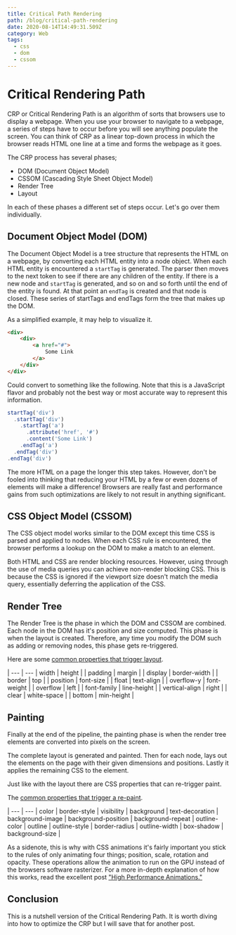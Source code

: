 ```yaml
---
title: Critical Path Rendering
path: /blog/critical-path-rendering
date: 2020-08-14T14:49:31.509Z
category: Web
tags:
  - css
  - dom
  - cssom
---
```

# Critical Rendering Path

CRP or Critical Rendering Path is an algorithm of sorts that browsers use to display a webpage. When you use your browser to navigate to a webpage, a series of steps have to occur before you will see anything populate the screen. You can think of CRP as a linear top-down process in which the browser reads HTML one line at a time and forms the webpage as it goes.

The CRP process has several phases;

* DOM (Document Object Model)
* CSSOM (Cascading Style Sheet Object Model)
* Render Tree 
* Layout

In each of these phases a different set of steps occur. Let's go over them individually.

## Document Object Model (DOM)

The Document Object Model is a tree structure that represents the HTML on a webpage, by converting each HTML entity into a node object. When each HTML entity is encountered a `startTag` is generated. The parser then moves to the next token to see if there are any children of the entity. If there is a new node and `startTag` is generated, and so on and so forth until the end of the entity is found. At that point an `endTag` is created and that node is closed. These series of startTags and endTags form the tree that makes up the DOM.

As a simplified example, it may help to visualize it.

```html
<div>
    <div>
        <a href="#">
            Some Link
        </a>
    </div>
</div>
```

Could convert to something like the following. Note that this is a JavaScript flavor and probably not the best way or most accurate way to represent this information.

```javascript
startTag('div')
  .startTag('div')
    .startTag('a')
      .attribute('href', '#')
      .content('Some Link')
    .endTag('a')
  .endTag('div')
.endTag('div')
```

The more HTML on a page the longer this step takes. However, don't be fooled into thinking that reducing your HTML by a few or even dozens of elements will make a difference! Browsers are really fast and performance gains from such optimizations are likely to not result in anything significant.

## CSS Object Model (CSSOM)

The CSS object model works similar to the DOM except this time CSS is parsed and applied to nodes. When each CSS rule is encountered, the browser performs a lookup on the DOM to make a match to an element.

Both HTML and CSS are render blocking resources. However, using through the use of media queries you can achieve non-render blocking CSS. This is because the CSS is ignored if the viewport size doesn't match the media query, essentially deferring the application of the CSS. 

## Render Tree

The Render Tree is the phase in which the DOM and CSSOM are combined. Each node in the DOM has it's position and size computed. This phase is when the layout is created. Therefore, any time you modify the DOM such as adding or removing nodes, this phase gets re-triggered.

Here are some [common properties that trigger layout](https://docs.google.com/spreadsheets/u/0/d/1Hvi0nu2wG3oQ51XRHtMv-A_ZlidnwUYwgQsPQUg1R2s/pub?single=true&gid=0&output=html).

 |
--- | ---
| width | height |
| padding | margin |
| display | border-width |
| border | top |
| position | font-size |
| float | text-align |
| overflow-y | font-weight |
| overflow | left |
| font-family | line-height |
| vertical-align | right |
| clear | white-space |
| bottom | min-height |



## Painting

Finally at the end of the pipeline, the painting phase is when the render tree elements are converted into pixels on the screen.

The complete layout is generated and painted. Then for each node, lays out the elements on the page with their given dimensions and positions. Lastly it applies the remaining CSS to the element.

Just like with the layout there are CSS properties that can re-trigger paint.

The [common properties that trigger a re-paint](https://docs.google.com/spreadsheets/u/0/d/1Hvi0nu2wG3oQ51XRHtMv-A_ZlidnwUYwgQsPQUg1R2s/pub?single=true&gid=0&output=html).

 |
--- | ---
| color |	border-style
| visibility |	background
| text-decoration |	background-image
| background-position |	background-repeat
| outline-color |	outline
| outline-style |	border-radius
| outline-width |	box-shadow
| background-size |

As a sidenote, this is why with CSS animations it's fairly important you stick to the rules of only animating four things; position, scale, rotation and opacity. These operations allow the animation to run on the GPU instead of the browsers software rasterizer. For a more in-depth explanation of how this works, read the excellent post ["High Performance Animations."](https://www.html5rocks.com/en/tutorials/speed/high-performance-animations/)

## Conclusion

This is a nutshell version of the Critical Rendering Path. It is worth diving into how to optimize the CRP but I will save that for another post. 
